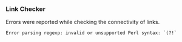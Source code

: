 ### Link Checker
Errors were reported while checking the connectivity of links.
```
Error parsing regexp: invalid or unsupported Perl syntax: `(?!`
```

